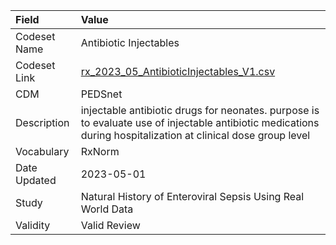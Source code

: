 |Field        |Value                                                                                                                                                         |
|:------------|:-------------------------------------------------------------------------------------------------------------------------------------------------------------|
|Codeset Name |Antibiotic Injectables                                                                                                                                        |
|Codeset Link |[rx_2023_05_AntibioticInjectables_V1.csv](https://github.com/PEDSnet/Variable-Dictionary/blob/main/drugs/rx_2023_05_AntibioticInjectables_V1.csv)             |
|CDM          |PEDSnet                                                                                                                                                       |
|Description  |injectable antibiotic drugs for neonates. purpose is to evaluate use of injectable antibiotic medications during hospitalization at clinical dose group level |
|Vocabulary   |RxNorm                                                                                                                                                        |
|Date Updated |2023-05-01                                                                                                                                                    |
|Study        |Natural History of Enteroviral Sepsis Using Real World Data                                                                                                   |
|Validity     |Valid Review                                                                                                                                                  |
